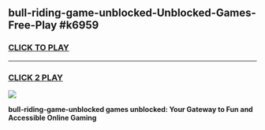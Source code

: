 
## bull-riding-game-unblocked-Unblocked-Games-Free-Play #k6959
<h3>
<a href="https://us.freeplayer.one?title=bull-riding-game-unblocked&ref=9M">CLICK TO PLAY</a></h3>
<hr>

<h3>
<a href="https://us.freeplayer.one?title=bull-riding-game-unblocked&ref=9M">CLICK 2 PLAY</a>
  
</h3>

<a href="https://us.freeplayer.one?title=bull-riding-game-unblocked&ref=9M"><img src="https://clearcache.store/games.png"></a>


**bull-riding-game-unblocked games unblocked: Your Gateway to Fun and Accessible Online Gaming**
